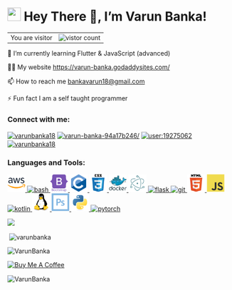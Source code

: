 # <img src="res/Hi.gif" width="30px" height="30px"> Hey There 👋, I’m Varun Banka!


<table>
  <tr>
    <td>You are visitor</td>
    <td><img src="https://profile-counter.glitch.me/VarunBanka/count.svg" alt="vistor count" height="30" width="224" /></td>
  </tr>
</table>



🌱 I’m currently learning Flutter & JavaScript (advanced)

👨‍💻 My website https://varun-banka.godaddysites.com/

📫 How to reach me bankavarun18@gmail.com

⚡ Fun fact I am a self taught programmer



<h3 align="left">Connect with me:</h3>
<p align="left">
<a href="https://twitter.com/varunbanka18" target="blank"><img align="center" src="https://raw.githubusercontent.com/rahuldkjain/github-profile-readme-generator/master/src/images/icons/Social/twitter.svg" alt="varunbanka18" height="30" width="40" /></a>
<a href="https://www.linkedin.com/in/varun-banka-94a17b246/" target="blank"><img align="center" src="https://raw.githubusercontent.com/rahuldkjain/github-profile-readme-generator/master/src/images/icons/Social/linked-in-alt.svg" alt="varun-banka-94a17b246/" height="30" width="40" /></a>
<a href="https://stackoverflow.com/users/19275062" target="blank"><img align="center" src="https://raw.githubusercontent.com/rahuldkjain/github-profile-readme-generator/master/src/images/icons/Social/stack-overflow.svg" alt="user:19275062" height="30" width="40" /></a>
<a href="https://instagram.com/varunbanka18" target="blank"><img align="center" src="https://raw.githubusercontent.com/rahuldkjain/github-profile-readme-generator/master/src/images/icons/Social/instagram.svg" alt="varunbanka18" height="30" width="40" /></a>

</p>



<h3 align="left">Languages and Tools:</h3>
<p align="left"> <a href="https://aws.amazon.com" target="_blank" rel="noreferrer"> <img src="https://raw.githubusercontent.com/devicons/devicon/master/icons/amazonwebservices/amazonwebservices-original-wordmark.svg" alt="aws" width="40" height="40"/> </a> <a href="https://www.gnu.org/software/bash/" target="_blank" rel="noreferrer"> <img src="https://www.vectorlogo.zone/logos/gnu_bash/gnu_bash-icon.svg" alt="bash" width="40" height="40"/> </a> <a href="https://getbootstrap.com" target="_blank" rel="noreferrer"> <img src="https://raw.githubusercontent.com/devicons/devicon/master/icons/bootstrap/bootstrap-plain-wordmark.svg" alt="bootstrap" width="40" height="40"/> </a> <a href="https://www.cprogramming.com/" target="_blank" rel="noreferrer"> <img src="https://raw.githubusercontent.com/devicons/devicon/master/icons/c/c-original.svg" alt="c" width="40" height="40"/> </a> <a href="https://www.w3schools.com/css/" target="_blank" rel="noreferrer"> <img src="https://raw.githubusercontent.com/devicons/devicon/master/icons/css3/css3-original-wordmark.svg" alt="css3" width="40" height="40"/> </a> <a href="https://www.docker.com/" target="_blank" rel="noreferrer"> <img src="https://raw.githubusercontent.com/devicons/devicon/master/icons/docker/docker-original-wordmark.svg" alt="docker" width="40" height="40"/> </a> <a href="https://www.electronjs.org" target="_blank" rel="noreferrer"> <img src="https://raw.githubusercontent.com/devicons/devicon/master/icons/electron/electron-original.svg" alt="electron" width="40" height="40"/> </a> <a href="https://flask.palletsprojects.com/" target="_blank" rel="noreferrer"> <img src="https://www.vectorlogo.zone/logos/pocoo_flask/pocoo_flask-icon.svg" alt="flask" width="40" height="40"/> </a> <a href="https://git-scm.com/" target="_blank" rel="noreferrer"> <img src="https://www.vectorlogo.zone/logos/git-scm/git-scm-icon.svg" alt="git" width="40" height="40"/> </a> <a href="https://www.w3.org/html/" target="_blank" rel="noreferrer"> <img src="https://raw.githubusercontent.com/devicons/devicon/master/icons/html5/html5-original-wordmark.svg" alt="html5" width="40" height="40"/> </a> <a href="https://developer.mozilla.org/en-US/docs/Web/JavaScript" target="_blank" rel="noreferrer"> <img src="https://raw.githubusercontent.com/devicons/devicon/master/icons/javascript/javascript-original.svg" alt="javascript" width="40" height="40"/> </a> <a href="https://kotlinlang.org" target="_blank" rel="noreferrer"> <img src="https://www.vectorlogo.zone/logos/kotlinlang/kotlinlang-icon.svg" alt="kotlin" width="40" height="40"/> </a> <a href="https://www.linux.org/" target="_blank" rel="noreferrer"> <img src="https://raw.githubusercontent.com/devicons/devicon/master/icons/linux/linux-original.svg" alt="linux" width="40" height="40"/> </a> <a href="https://www.photoshop.com/en" target="_blank" rel="noreferrer"> <img src="https://raw.githubusercontent.com/devicons/devicon/master/icons/photoshop/photoshop-line.svg" alt="photoshop" width="40" height="40"/> </a> <a href="https://www.python.org" target="_blank" rel="noreferrer"> <img src="https://raw.githubusercontent.com/devicons/devicon/master/icons/python/python-original.svg" alt="python" width="40" height="40"/> </a> <a href="https://pytorch.org/" target="_blank" rel="noreferrer"> <img src="https://www.vectorlogo.zone/logos/pytorch/pytorch-icon.svg" alt="pytorch" width="40" height="40"/> </a> </p>



<p align="left"><img align="left" src = "https://github-readme-stats.vercel.app/api/top-langs/?username=VarunBanka&theme=radical"></p>



<p>&nbsp; 
   
<p>&nbsp;<img align="center" src="https://github-readme-stats.vercel.app/api?username=varunbanka&show_icons=true&hide_border=true&theme=tokyonight" alt="varunbanka" /></p>
   <img width="450"  src="https://github-readme-streak-stats.herokuapp.com/?user=VarunBanka&hide_border=true&theme=tokyonight" alt="VarunBanka" />

</p>



<a href="https://www.buymeacoffee.com/bankavarunk" target="_blank"><img src="https://cdn.buymeacoffee.com/buttons/v2/default-yellow.png" alt="Buy Me A Coffee" style="height: 80px !important;width: 270px !important;" ></a>



<p><img align="center" width="930" src="https://activity-graph.herokuapp.com/graph?username=VarunBanka&bg_color=1F222E&color=F8D866&line=F85D7F&point=FFFFFF&hide_border=false" alt="VarunBanka" /></p>


